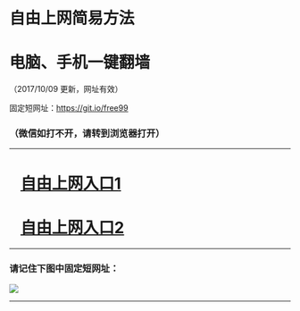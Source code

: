 ﻿# 自由上网简易方法

# 电脑、手机一键翻墙

（2017/10/09 更新，网址有效）

固定短网址：https://git.io/free99

### （微信如打不开，请转到浏览器打开）


***





# &nbsp;&nbsp; <a href="http://ft1759321809.fwq-tz-1001.info/fwqtz01.html?t=10090011140 " target="_blank">自由上网入口1</a>
# &nbsp;&nbsp; <a href="http://ft3968641.fwq-tz-1002.info/fwqtz02.html?t=10090014336 " target="_blank">自由上网入口2</a>
***

### 请记住下图中固定短网址：

<img src="https://s3-us-west-2.amazonaws.com/fwq-1001/yjfq-20170905okok.png" /> 


***

